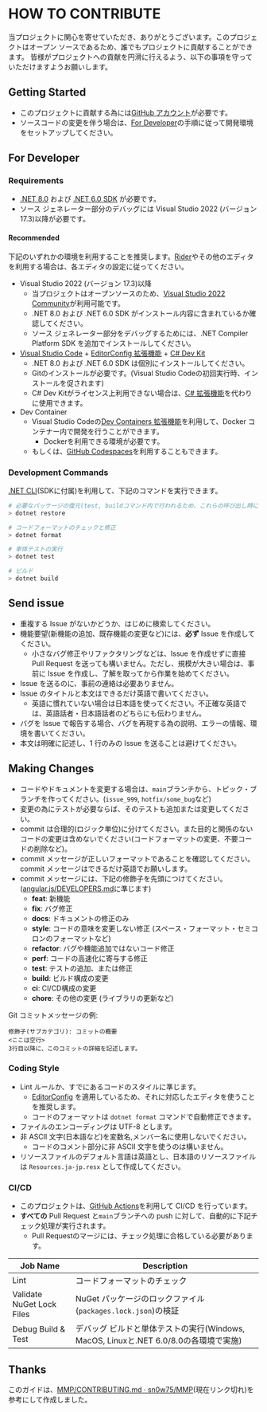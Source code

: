 # HOW TO CONTRIBUTE

当プロジェクトに関心を寄せていただき、ありがとうございます。このプロジェクトはオープン ソースであるため、誰でもプロジェクトに貢献することができます。
皆様がプロジェクトへの貢献を円滑に行えるよう、以下の事項を守っていただけますようお願いします。

## Getting Started

- このプロジェクトに貢献する為には[GitHub アカウント](https://github.com/signup/free)が必要です。
- ソースコードの変更を伴う場合は、[For Developer](#for-developer)の手順に従って開発環境をセットアップしてください。

## For Developer

### Requirements

- [.NET 8.0](https://dotnet.microsoft.com/download/dotnet/8.0) および [.NET 6.0 SDK](https://dotnet.microsoft.com/download/dotnet/6.0) が必要です。
- ソース ジェネレーター部分のデバッグには Visual Studio 2022 (バージョン 17.3)以降が必要です。

#### Recommended

下記のいずれかの環境を利用することを推奨します。[Rider](https://www.jetbrains.com/rider/)やその他のエディタを利用する場合は、各エディタの設定に従ってください。

- Visual Studio 2022 (バージョン 17.3)以降
  - 当プロジェクトはオープンソースのため、[Visual Studio 2022 Community](https://visualstudio.microsoft.com/downloads/)が利用可能です。
  - .NET 8.0 および .NET 6.0 SDK がインストール内容に含まれているか確認してください。
  - ソース ジェネレーター部分をデバッグするためには、.NET Compiler Platform SDK を追加でインストールしてください。
- [Visual Studio Code](https://code.visualstudio.com/) + [EditorConfig 拡張機能](https://marketplace.visualstudio.com/items?itemName=EditorConfig.EditorConfig) + [C# Dev Kit](https://learn.microsoft.com/visualstudio/subscriptions/vs-c-sharp-dev-kit)
  - .NET 8.0 および .NET 6.0 SDK は個別にインストールしてください。
  - Gitのインストールが必要です。(Visual Studio Codeの初回実行時、インストールを促されます)
  - C# Dev Kitがライセンス上利用できない場合は、[C# 拡張機能](https://marketplace.visualstudio.com/items?itemName=ms-dotnettools.csharp)を代わりに使用できます。
- Dev Container
  - Visual Studio Codeの[Dev Containers 拡張機能](https://marketplace.visualstudio.com/items?itemName=ms-vscode-remote.remote-containers)を利用して、Docker コンテナー内で開発を行うことができます。
    - Dockerを利用できる環境が必要です。
  - もしくは、[GitHub Codespaces](https://github.com/features/codespaces)を利用することもできます。

### Development Commands

[.NET CLI](https://docs.microsoft.com/dotnet/core/tools/)(SDKに付属)を利用して、下記のコマンドを実行できます。

```powershell
# 必要なパッケージの復元(test, buildコマンド内で行われるため、これらの呼び出し時には不要)
> dotnet restore

# コードフォーマットのチェックと修正
> dotnet format

# 単体テストの実行
> dotnet test

# ビルド
> dotnet build
```

## Send issue

- 重複する Issue がないかどうか、はじめに検索してください。
- 機能要望(新機能の追加、既存機能の変更など)には、**必ず** Issue を作成してください。
  - 小さなバグ修正やリファクタリングなどは、Issue を作成せずに直接 Pull Request を送っても構いません。ただし、規模が大きい場合は、事前に Issue を作成し、了解を取ってから作業を始めてください。
- Issue を送るのに、事前の連絡は必要ありません。
- Issue のタイトルと本文はできるだけ英語で書いてください。
  - 英語に慣れていない場合は日本語を使ってください。不正確な英語では、英語話者・日本語話者のどちらにも伝わりません。
- バグを Issue で報告する場合、バグを再現する為の説明、エラーの情報、環境を書いてください。
- 本文は明確に記述し、1 行のみの Issue を送ることは避けてください。

## Making Changes

- コードやドキュメントを変更する場合は、`main`ブランチから、トピック・ブランチを作ってください。(`issue_999`, `hotfix/some_bug`など)
- 変更の為にテストが必要ならば、そのテストも追加または変更してください。
- commit は合理的(ロジック単位)に分けてください。また目的と関係のないコードの変更は含めないでください(コードフォーマットの変更、不要コードの削除など)。
- commit メッセージが正しいフォーマットであることを確認してください。commit メッセージはできるだけ英語でお願いします。
- commit メッセージには、下記の修飾子を先頭につけてください。([angular.js/DEVELOPERS.md](https://github.com/angular/angular.js/blob/master/DEVELOPERS.md#type)に準じます)
  - **feat**: 新機能
  - **fix**: バグ修正
  - **docs**: ドキュメントの修正のみ
  - **style**: コードの意味を変更しない修正 (スペース・フォーマット・セミコロンのフォーマットなど)
  - **refactor**: バグや機能追加ではないコード修正
  - **perf**: コードの高速化に寄与する修正
  - **test**: テストの追加、または修正
  - **build**: ビルド構成の変更
  - **ci**: CI/CD構成の変更
  - **chore**: その他の変更 (ライブラリの更新など)

Git コミットメッセージの例:
```text
修飾子(サブカテゴリ): コミットの概要
<ここは空行>
3行目以降に、このコミットの詳細を記述します。
```

### Coding Style

- Lint ルールか、すでにあるコードのスタイルに準じます。
  - [EditorConfig](https://editorconfig.org/) を適用しているため、それに対応したエディタを使うことを推奨します。
  - コードのフォーマットは `dotnet format` コマンドで自動修正できます。
- ファイルのエンコーディングは UTF-8 とします。
- 非 ASCII 文字(日本語など)を変数名,メンバー名に使用しないでください。
  - コードのコメント部分に非 ASCII 文字を使うのは構いません。
- リソースファイルのデフォルト言語は英語とし、日本語のリソースファイルは `Resources.ja-jp.resx` として作成してください。

### CI/CD

- このプロジェクトは、[GitHub Actions](https://github.com/features/actions)を利用して CI/CD を行っています。
- **すべての** Pull Request と`main`ブランチへの push に対して、自動的に下記チェック処理が実行されます。
  - Pull Requestのマージには、チェック処理に合格している必要があります。

| Job Name | Description |
| --- | --- |
|Lint|コードフォーマットのチェック|
|Validate NuGet Lock Files|NuGet パッケージのロックファイル(`packages.lock.json`)の検証|
|Debug Build & Test|デバッグ ビルドと単体テストの実行(Windows, MacOS, Linuxと.NET 6.0/8.0の各環境で実施)|

## Thanks

このガイドは、[MMP/CONTRIBUTING.md · sn0w75/MMP](https://github.com/sn0w75/MMP/blob/master/CONTRIBUTING.md)(現在リンク切れ)を参考にして作成しました。

